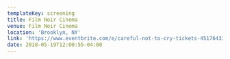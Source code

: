 ```yaml
---
templateKey: screening
title: Film Noir Cinema
venue: Film Noir Cinema
location: 'Brooklyn, NY'
link: 'https://www.eventbrite.com/e/careful-not-to-cry-tickets-45176433930?aff=es2'
date: 2018-05-19T12:00:55-04:00
---
```


